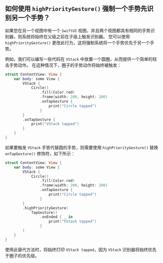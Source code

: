 如何使用 `highPriorityGesture()` 强制一个手势先识别另一个手势？
---

如果您在另一个视图中有一个 `SwiftUI` 视图，并且两个视图都具有相同的手势识别器，则系统将始终在父级之前在子级上触发识别器。 您可以使用 `highPriorityGesture()` 更改此行为，这将强制系统将一个手势优先于另一个手势。

例如，我们可以编写一些代码在 `VStack` 中放置一个圆圈，从而提供一个简单的轻击手势动作。 在这种情况下，圈子的手势动作将始终被触发：

```swift
struct ContentView: View {
    var body: some View {
        VStack {
            Circle()
                .fill(Color.red)
                .frame(width: 200, height: 200)
                .onTapGesture {
                    print("Circle tapped")
                }
        }
        .onTapGesture {
            print("VStack tapped")
        }
    }
}
```

如果要触发 `VStack` 手势代替圆的手势，则需要使用 `highPriorityGesture()` 替换 `onTapGesture()` 修饰符，如下所示：

```swift
struct ContentView: View {
    var body: some View {
        VStack {
            Circle()
                .fill(Color.red)
                .frame(width: 200, height: 200)
                .onTapGesture {
                    print("Circle tapped")
                }
        }
        .highPriorityGesture(
            TapGesture()
                .onEnded { _ in
                    print("VStack tapped")
                }
        )
    }
}
```

使用此替代方法时，将始终打印 `VStack tapped`，因为 `VStack` 识别器将始终优先于圈子的优先级。